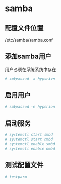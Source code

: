 # samba

## 配置文件位置

/etc/samba/samba.conf


## 添加samba用户

用户必须在系统系统中存在

```bash
# smbpasswd -a hyperion
```

## 启用用户

```bash
# smbpasswd -e hyperion
```

## 启动服务

```bash
# systemctl start smbd
# systemctl start nmbd
# systemctl enable smbd
# systemctl enable nmbd
```

## 测试配置文件

```bash
# testparm
```

